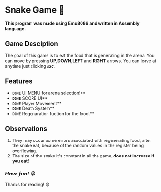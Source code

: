 # Snake Game :snake:	

**This program was made using Emu8086 and written in Assembly language.** 

## Game Desciption

The goal of this game is to eat the food that is generating in the arena! You can move by pressing **UP**,**DOWN**,**LEFT** and **RIGHT** arrows.
You can leave at anytime just clicking ***`ESC`***.


## Features

- **`DONE`** UI MENU for arena selection!** 
- **`DONE`** SCORE UI** 
- **`DONE`** Player Movement**
- **`DONE`** Death System** 
- **`DONE`** Regenaration fuction for the food.**

## Observations

1. They may occur some errors associated with regenerating food, after the snake eat, because of the random values in the register being overflowing.
2. The size of the snake it's constant in all the game, **does not increase if you eat**!


### ***Have fun! :stuck_out_tongue_winking_eye:*** 
Thanks for reading! :smile:
